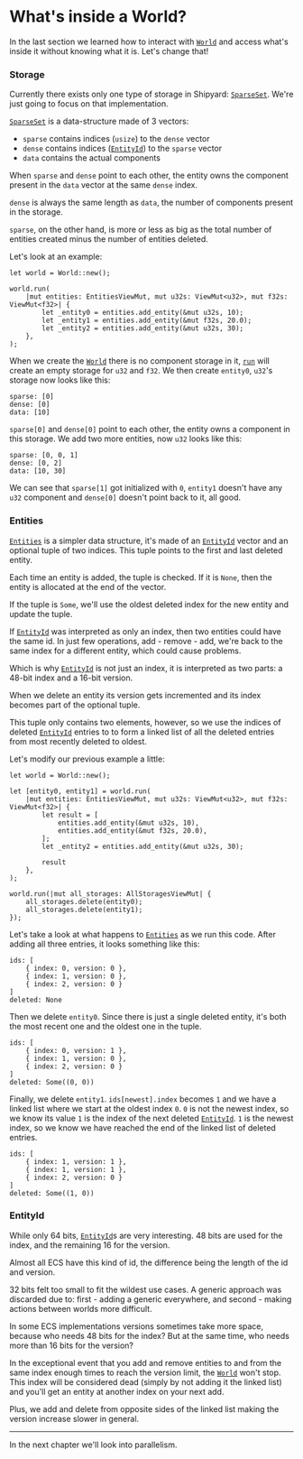 # What's inside a World?

In the last section we learned how to interact with [`World`](https://docs.rs/shipyard/latest/shipyard/struct.World.html) and access what's inside it without knowing what it is. Let's change that!

### Storage

Currently there exists only one type of storage in Shipyard: [`SparseSet`](https://docs.rs/shipyard/latest/shipyard/struct.SparseSet.html). We're just going to focus on that implementation.

[`SparseSet`](https://docs.rs/shipyard/latest/shipyard/struct.SparseSet.html) is a data-structure made of 3 vectors:
- `sparse` contains indices (`usize`) to the `dense` vector
- `dense` contains indices ([`EntityId`](https://docs.rs/shipyard/latest/shipyard/struct.EntityId.html)) to the `sparse` vector
- `data` contains the actual components

When `sparse` and `dense` point to each other, the entity owns the component present in the `data` vector at the same `dense` index.

`dense` is always the same length as `data`, the number of components present in the storage.

`sparse`, on the other hand, is more or less as big as the total number of entities created minus the number of entities deleted.

Let's look at an example:
```rust, noplaypen
let world = World::new();

world.run(
    |mut entities: EntitiesViewMut, mut u32s: ViewMut<u32>, mut f32s: ViewMut<f32>| {
        let _entity0 = entities.add_entity(&mut u32s, 10);
        let _entity1 = entities.add_entity(&mut f32s, 20.0);
        let _entity2 = entities.add_entity(&mut u32s, 30);
    },
);
```
When we create the [`World`](https://docs.rs/shipyard/latest/shipyard/struct.World.html) there is no component storage in it, [`run`](https://docs.rs/shipyard/latest/shipyard/struct.World.html#method.run) will create an empty storage for `u32` and `f32`.
We then create `entity0`, `u32`'s storage now looks like this:
```
sparse: [0]
dense: [0]
data: [10]
```
`sparse[0]` and `dense[0]` point to each other, the entity owns a component in this storage.
We add two more entities, now `u32` looks like this:
```
sparse: [0, 0, 1]
dense: [0, 2]
data: [10, 30]
```
We can see that `sparse[1]` got initialized with `0`, `entity1` doesn't have any `u32` component and `dense[0]` doesn't point back to it, all good.

### Entities

[`Entities`](https://docs.rs/shipyard/latest/shipyard/struct.Entities.html) is a simpler data structure, it's made of an [`EntityId`](https://docs.rs/shipyard/latest/shipyard/struct.EntityId.html) vector and an optional tuple of two indices. This tuple points to the first and last deleted entity.

Each time an entity is added, the tuple is checked. If it is `None`, then the entity is allocated at the end of the vector.

If the tuple is `Some`, we'll use the oldest deleted index for the new entity and update the tuple.

If [`EntityId`](https://docs.rs/shipyard/latest/shipyard/struct.EntityId.html) was interpreted as only an index, then two entities could have the same id. In just few operations, add - remove - add, we're back to the same index for a different entity, which could cause problems.

Which is why [`EntityId`](https://docs.rs/shipyard/latest/shipyard/struct.EntityId.html) is not just an index, it is interpreted as two parts: a 48-bit index and a 16-bit version.

When we delete an entity its version gets incremented and its index becomes part of the optional tuple.

This tuple only contains two elements, however, so we use the indices of deleted [`EntityId`](https://docs.rs/shipyard/latest/shipyard/struct.EntityId.html) entries to to form a linked list of all the deleted entries from most recently deleted to oldest.

Let's modify our previous example a little:
```rust, noplaypen
let world = World::new();

let [entity0, entity1] = world.run(
    |mut entities: EntitiesViewMut, mut u32s: ViewMut<u32>, mut f32s: ViewMut<f32>| {
        let result = [
            entities.add_entity(&mut u32s, 10),
            entities.add_entity(&mut f32s, 20.0),
        ];
        let _entity2 = entities.add_entity(&mut u32s, 30);

        result
    },
);

world.run(|mut all_storages: AllStoragesViewMut| {
    all_storages.delete(entity0);
    all_storages.delete(entity1);
});
```

Let's take a look at what happens to [`Entities`](https://docs.rs/shipyard/latest/shipyard/struct.Entities.html) as we run this code.  After adding all three entries, it looks something like this:
```
ids: [
    { index: 0, version: 0 },
    { index: 1, version: 0 },
    { index: 2, version: 0 }
]
deleted: None
```
Then we delete `entity0`. Since there is just a single deleted entity, it's both the most recent one and the oldest one in the tuple.

```
ids: [
    { index: 0, version: 1 },
    { index: 1, version: 0 },
    { index: 2, version: 0 }
]
deleted: Some((0, 0))
```
Finally, we delete `entity1`.  `ids[newest].index` becomes `1` and we have a linked list where we start at the oldest index `0`.  `0` is not the newest index, so we know its value `1` is the index of the next deleted [`EntityId`](https://docs.rs/shipyard/latest/shipyard/struct.EntityId.html).  `1` is the newest index, so we know we have reached the end of the linked list of deleted entries.
```
ids: [
    { index: 1, version: 1 },
    { index: 1, version: 1 },
    { index: 2, version: 0 }
]
deleted: Some((1, 0))
```

### EntityId

While only 64 bits, [`EntityId`](https://docs.rs/shipyard/latest/shipyard/struct.EntityId.html)s are very interesting. 48 bits are used for the index, and the remaining 16 for the version.

Almost all ECS have this kind of id, the difference being the length of the id and version.

32 bits felt too small to fit the wildest use cases. A generic approach was discarded due to: first - adding a generic everywhere, and second - making actions between worlds more difficult.

In some ECS implementations versions sometimes take more space, because who needs 48 bits for the index? But at the same time, who needs more than 16 bits for the version?

In the exceptional event that you add and remove entities to and from the same index enough times to reach the version limit, the [`World`](https://docs.rs/shipyard/latest/shipyard/struct.World.html) won't stop. This index will be considered dead (simply by not adding it the linked list) and you'll get an entity at another index on your next add.

Plus, we add and delete from opposite sides of the linked list making the version increase slower in general.

---

In the next chapter we'll look into parallelism.
